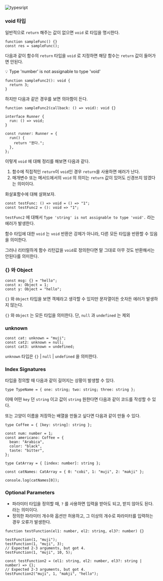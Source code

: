 ![typesript](https://user-images.githubusercontent.com/46440898/223417544-b1817a6d-4a50-49d6-9e55-3f6136fe00d6.png)

### void 타입

일반적으로 `return` 해주는 값이 없으면 `void` 로 타입을 명시한다.

```tsx
function sampleFunc() {}
const res = sampleFunc();
```

다음과 같이 함수의 `return` 타입을 `void` 로 지정하면 해당 함수는 `return` 값이 들어가면 안된다.

<aside>
💡 Type 'number' is not assignable to type 'void'

</aside>

```tsx
function sampleFunc2(): void {
  return 3;
}
```

하지만 다음과 같은 경우를 보면 의아함이 든다.

```tsx
function sampleFunc2(callback: () => void): void {}

interface Runner {
  run: () => void;
}

const runner: Runner = {
  run() {
    return "뛴다.";
  },
};
```

이렇게 `void` 에 대해 정리를 해보면 다음과 같다.

1. 함수에 직접적인 `return`이 `void`인 경우 `return`을 사용하면 에러가 난다.
2. 매개변수 또는 메서드에서의 `void` 의 의미는 `return` 값이 있어도 신경쓰지 않겠다는 의미이다.

화살표함수에 대해 살펴보자.

```tsx
const testFunc: () => void = () => "1";
const testFunc2 = (): void => "1";
```

`testFunc2` 에 대해서 `Type 'string' is not assignable to type 'void'.` 라는 에러가 발생한다.

함수 타입에 대한 `void` 는 `void` 반환은 강제가 아니라, 다른 모든 타입을 반환할 수 있음을 의미한다.

그러나 리터럴하게 함수 리턴값을 `void`로 정의한다면 말 그대로 아무 것도 반환해서는 안된다를 의미한다.

### {} 와 Object

```tsx
const msg: {} = "hello";
const x: Object = 1;
const y: Object = "hello";
```

`{}` 와 `Object` 타입을 보면 객체라고 생각할 수 있지만 문자열이든 숫자든 에러가 발생하지 않는다.

`{}` 와 `Object` 는 모든 타입을 의미한다. 단, `null` 과 `undefined` 는 제외

### unknown

```tsx
const cat: unknown = "muji";
const cat2: unknown = null;
const cat3: unknown = undefined;
```

`unknown` 타입은 `{}` | `null` | `undefined` 을 의미한다.

### **Index Signatures**

타입을 정의할 때 다음과 같이 길어지는 상황이 발생할 수 있다.

```tsx
type TypeName = { one: string; two: string; three: string };
```

이때 어떤 `key` 던 `string` 이고 값이 `string` 원한다면 다음과 같이 코드를 작성할 수 있다.

또는 고양이 이름을 저장하는 배열을 만들고 싶다면 다음과 같이 만들 수 있다.

```tsx
type Coffee = { [key: string]: string };

const num: number = 1;
const americano: Coffee = {
  bean: "Arabica",
  color: "black",
  taste: "bitter",
};

type CatArray = { [index: number]: string };

const catNames: CatArray = { 0: "cobi", 1: "muji", 2: "makji" };

console.log(catNames[0]);
```

### **Optional Parameters**

- 파라미터 타입을 정의할 때, `?` 를 사용하면 입력을 받아도 되고, 받지 않아도 된다. 라는 의미이다.
- 정의한 파라미터 개수와 옵션만 허용하고, 그 이상의 개수로 파라미터를 입력하는 경우 오류가 발생한다.

```tsx
function testFunction(el1: number, el2: string, el3?: number) {}

testFunction(1, "muji");
testFunction(1, "muji", 3);
// Expected 2-3 arguments, but got 4.
testFunction(1, "muji", 10, 5);

const testFunction2 = (el1: string, el2: number, el3?: string | number) => {};
// Expected 2-3 arguments, but got 4.
testFunction2("muji", 1, "makji", "hello");
```
